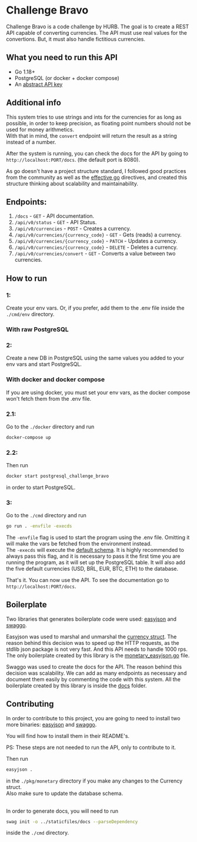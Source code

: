 # Challenge Bravo

Challenge Bravo is a code challenge by HURB. The goal is to create a REST API capable of converting currencies. The API must use real values for the convertions. But, it must also handle fictitious currencies.

## What you need to run this API
- Go 1.18+
- PostgreSQL (or docker + docker compose)
- An [abstract API key](https://www.abstractapi.com/api/exchange-rate-api)

## Additional info
This system tries to use strings and ints for the currencies for as long as possible, in order to keep precision, as floating point numbers should not be used for money arithmetics.<br>
With that in mind, the `convert` endpoint will return the result as a string instead of a number.<br>

After the system is running, you can check the docs for the API by going to `http://localhost:PORT/docs`. (the default port is 8080).<br>

As go doesn't have a project structure standard, I followed good practices from the community as well as the [effective go](https://go.dev/doc/effective_go) directives, and created this structure thinking about scalability and maintainability.

## Endpoints:
1. `/docs` - `GET` - API documentation.
2. `/api/v0/status` - `GET` - API Status.
3. `/api/v0/currencies` - `POST` - Creates a currency.
4. `/api/v0/currencies/{currency_code}` - `GET` - Gets (reads) a currency.
5. `/api/v0/currencies/{currency_code}` - `PATCH` - Updates a currency.
6. `/api/v0/currencies/{currency_code}` - `DELETE` - Deletes a currency.
7. `/api/v0/currencies/convert` - `GET` - Converts a value between two currencies.

## How to run
### 1:
Create your env vars. Or, if you prefer, add them to the .env file inside the `./cmd/env` directory.

### With raw PostgreSQL
### 2:
Create a new DB in PostgreSQL using the same values you added to your env vars and start PostgreSQL.

### With docker and docker compose
If you are using docker, you must set your env vars, as the docker compose won't fetch them from the .env file.
### 2.1:
Go to the `./docker` directory and run
```sh
docker-compose up
```

### 2.2:
Then run
```sh
docker start postgresql_challenge_bravo
```
in order to start PostgreSQL.

### 3:
Go to the `./cmd` directory and run
```sh
go run . -envfile -execds
```

The `-envfile` flag is used to start the program using the .env file. Omitting it will make the vars be fetched from the environment instead.<br>
The `-execds` will execute the [default schema](https://github.com/Pedro-Pessoa/challenge-bravo/cmd/default_schema.go). It is highly recommended to always pass this flag, and it is necessary to pass it the first time you are running the program, as it will set up the PostgreSQL table. It will also add the five default currencies (USD, BRL, EUR, BTC, ETH) to the database.<br>

That's it. You can now use the API. To see the documentation go to `http://localhost:PORT/docs`.

## Boilerplate
Two libraries that generates boilerplate code were used: [easyjson](https://github.com/mailru/easyjson) and [swaggo](https://github.com/swaggo/swag).<br>

Easyjson was used to marshal and unmarshal the [currency struct](https://github.com/Pedro-Pessoa/challenge-bravo/pkg/monetary/currency.go). The reason behind this decision was to speed up the HTTP requests, as the stdlib json package is not very fast. And this API needs to handle 1000 rps. The only boilerplate created by this library is the [monetary_easyjson.go](https://github.com/Pedro-Pessoa/challenge-bravo/pkg/monetary/monetary_easyjson.go) file.<br>

Swaggo was used to create the docs for the API. The reason behind this decision was scalability. We can add as many endpoints as necessary and document them easily by commenting the code with this system. All the boilerplate created by this library is inside the [docs](https://github.com/Pedro-Pessoa/challenge-bravo/staticfiles/docs) folder.

## Contributing
In order to contribute to this project, you are going to need to install two more binaries: [easyjson](https://github.com/mailru/easyjson) and [swaggo](https://github.com/swaggo/swag).<br>

You will find how to install them in their README's.<br>

PS: These steps are not needed to run the API, only to contribute to it.<br>

Then run
```sh
easyjson .
```
in the `./pkg/monetary` directory if you make any changes to the Currency struct.<br>
Also make sure to update the database schema.<br><br>

In order to generate docs, you will need to run
```sh
swag init -o ../staticfiles/docs --parseDependency
```
inside the `./cmd` directory.